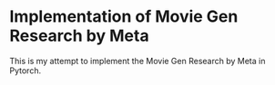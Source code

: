 # Implementation of Movie Gen Research by Meta

This is my attempt to implement the Movie Gen Research by Meta in Pytorch. 